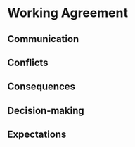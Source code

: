 # Working Agreement

## Communication

## Conflicts

## Consequences

## Decision-making

## Expectations
